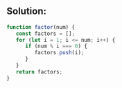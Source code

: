 ## Solution:
```javascript
function factor(num) {
   const factors = [];
   for (let i = 1; i <= num; i++) {
      if (num % i === 0) {
         factors.push(i);
      }
   }
   return factors;
}
```
